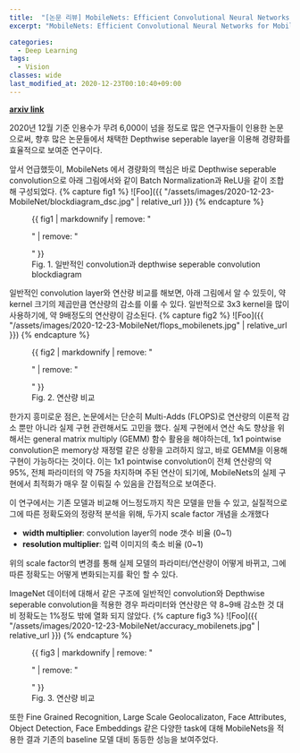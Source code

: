 ```yaml
---
title:  "[논문 리뷰] MobileNets: Efficient Convolutional Neural Networks for Mobile Vision Applications"
excerpt: "MobileNets: Efficient Convolutional Neural Networks for Mobile Vision Applications"

categories:
  - Deep Learning
tags:
  - Vision
classes: wide
last_modified_at: 2020-12-23T00:10:40+09:00
---
```


__[arxiv link](https://arxiv.org/pdf/1704.04861.pdf)__

2020년 12월 기준 인용수가 무려 6,000이 넘을 정도로 많은 연구자들이 인용한 논문으로써, 향후 많은 논문들에서 채택한 Depthwise seperable layer을 이용해 경량화를 효율적으로 보여준 연구이다.

앞서 언급했듯이, MobileNets 에서 경량화의 핵심은 바로 Depthwise seperable convolution으로 아래 그림에서와 같이 Batch Normalization과 ReLU을 같이 조합해 구성되었다.
{% capture fig1 %}
![Foo]({{ "/assets/images/2020-12-23-MobileNet/blockdiagram_dsc.jpg" | relative_url }})
{% endcapture %}
<figure>
  {{ fig1 | markdownify | remove: "<p>" | remove: "</p>" }}
  <figcaption>Fig. 1. 일반적인 convolution과 depthwise seperable convolution blockdiagram</figcaption>
</figure>
일반적인 convolution layer와 연산량 비교를 해보면, 아래 그림에서 알 수 있듯이, 약 kernel 크기의 제곱만큼 연산량의 감소를 이룰 수 있다. 일반적으로 3x3 kernel을 많이 사용하기에, 약 9배정도의 연산량이 감소된다.
{% capture fig2 %}
![Foo]({{ "/assets/images/2020-12-23-MobileNet/flops_mobilenets.jpg" | relative_url }})
{% endcapture %}
<figure>
  {{ fig2 | markdownify | remove: "<p>" | remove: "</p>" }}
  <figcaption>Fig. 2. 연산량 비교</figcaption>
</figure>
한가지 흥미로운 점은, 논문에서는 단순히 Multi-Adds (FLOPS)로 연산량의 이론적 감소 뿐만 아니라 실제 구현 관련해서도 고민을 했다. 실제 구현에서 연산 속도 향상을 위해서는 general matrix multiply (GEMM) 함수 활용을 해야하는데, 1x1 pointwise convolution은 memory상 재정렬 같은 상황을 고려하지 않고, 바로 GEMM을 이용해 구현이 가능하다는 것이다. 이는 1x1 pointwise convolution이 전체 연산량의 약 95%, 전체 파라미터의 약 75을 차지하며 주된 연산이 되기에, MobileNets의 실제 구현에서 최적화가 매우 잘 이뤄질 수 있음을 간접적으로 보여준다.

이 연구에서는 기존 모델과 비교해 어느정도까지 작은 모델을 만들 수 있고, 실질적으로 그에 따른 정확도와의 정량적 분석을 위해, 두가지 scale factor 개념을 소개했다
- __width multiplier__: convolution layer의 node 갯수 비율 (0~1)
- __resolution multiplier__: 입력 이미지의 축소 비율 (0~1)

위의 scale factor의 변경를 통해 실제 모델의 파라미터/연산량이 어떻게 바뀌고, 그에 따른 정확도는 어떻게 변화되는지를 확인 할 수 있다.

ImageNet 데이터에 대해서 같은 구조에 일반적인 convolution와 Depthwise seperable convolution을 적용한 경우 파라미터와 연산량은 약 8~9배 감소한 것 대비 정확도는 1%정도 밖에 열화 되지 않았다.
{% capture fig3 %}
![Foo]({{ "/assets/images/2020-12-23-MobileNet/accuracy_mobilenets.jpg" | relative_url }})
{% endcapture %}
<figure>
  {{ fig3 | markdownify | remove: "<p>" | remove: "</p>" }}
  <figcaption>Fig. 3. 연산량 비교</figcaption>
</figure>

또한 Fine Grained Recognition, Large Scale Geolocalizaton, Face Attributes, Object Detection,  Face Embeddings 같은 다양한 task에 대해 MobileNets을 적용한 결과 기존의 baseline 모델 대비 동등한 성능을 보여주었다.
